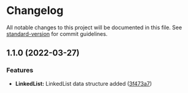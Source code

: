 # Changelog

All notable changes to this project will be documented in this file. See [standard-version](https://github.com/conventional-changelog/standard-version) for commit guidelines.

## 1.1.0 (2022-03-27)


### Features

* **LinkedList:** LinkedList data structure added ([3f473a7](https://github.com/samavati/tsds/commit/3f473a738fe177fe12c6351621c7533ef8c00551))
